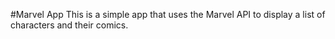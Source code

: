 #Marvel App
This is a simple app that uses the Marvel API to display a list of characters and their comics.
